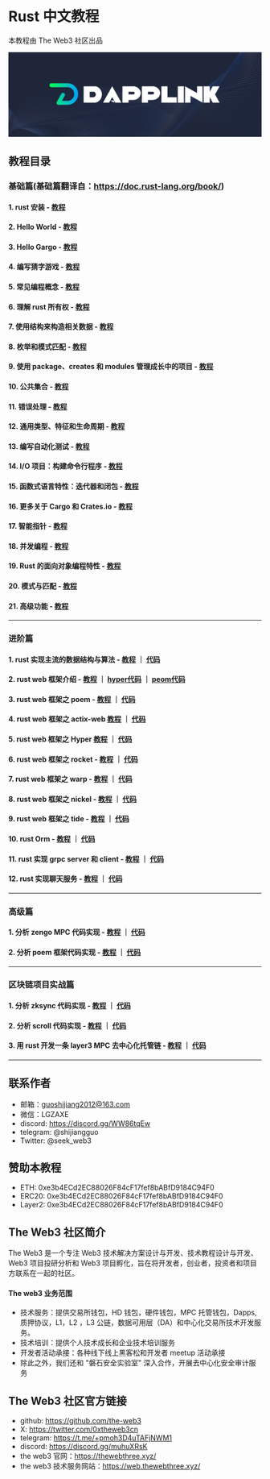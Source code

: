 # Rust 中文教程

本教程由 The Web3 社区出品

[![DappLink](https://raw.githubusercontent.com/eniac-x-labs/.github/main/profile/dapplink.jpeg)](https://www.dapplink.xyz/zh)


## 教程目录

### 基础篇(基础篇翻译自：https://doc.rust-lang.org/book/)

#### 1. rust 安装 - [教程](https://github.com/0xchaineye/chaineye-rust/blob/main/01-rust-install/readme.md)
#### 2. Hello World - [教程](https://github.com/0xchaineye/chaineye-rust/blob/main/02-hello-world/readme.md)
#### 3. Hello Gargo  -  [教程](https://github.com/0xchaineye/chaineye-rust/blob/main/03-hello-cargo/readme.md)
#### 4. 编写猜字游戏  - [教程](https://github.com/0xchaineye/chaineye-rust/tree/main/04-guess-game#readme)
#### 5. 常见编程概念  - [教程](https://github.com/0xchaineye/chaineye-rust/tree/main/05-program-concept#readme)
#### 6. 理解 rust 所有权  -  [教程](https://github.com/0xchaineye/chaineye-rust/blob/main/06-rust-owner/readme.md)
#### 7. 使用结构来构造相关数据  -  [教程](https://github.com/0xchaineye/chaineye-rust/tree/main/07-rust-struct-type#readme)
#### 8. 枚举和模式匹配  - [教程](https://github.com/0xchaineye/chaineye-rust/tree/main/08-rust-enum-mode#readme)
#### 9. 使用 package、creates 和 modules 管理成长中的项目  - [教程](https://github.com/0xchaineye/chaineye-rust/blob/main/09-package-project/readme.md)
#### 10. 公共集合  - [教程](https://github.com/0xchaineye/chaineye-rust/blob/main/10-common-sets/readme.md)
#### 11. 错误处理  - [教程](https://github.com/0xchaineye/chaineye-rust/blob/main/11-error/readme.md)
#### 12. 通用类型、特征和生命周期  - [教程](https://github.com/0xchaineye/chaineye-rust/blob/main/12-life-cycle/readme.md)
#### 13. 编写自动化测试  - [教程]()
#### 14. I/O 项目：构建命令行程序  - [教程]()
#### 15. 函数式语言特性：迭代器和闭包  - [教程]()
#### 16. 更多关于 Cargo 和 Crates.io  - [教程]()
#### 17. 智能指针 - [教程]()
#### 18. 并发编程 - [教程]()
#### 19. Rust 的面向对象编程特性 - [教程]()
#### 20. 模式与匹配 - [教程]()
#### 21. 高级功能 - [教程]()

------------------------------------------------------------------------------------------------------------------------------

### 进阶篇

#### 1. rust 实现主流的数据结构与算法  - [教程](https://github.com/0xchaineye/chaineye-rust/blob/main/advanced-01-algorithms-datastructures/readme.md) ｜ [代码]()
#### 2. rust web 框架介绍  - [教程](https://github.com/0xchaineye/chaineye-rust/blob/main/advanced-02-web/readme.md) ｜ [hyper代码](https://github.com/0xchaineye/chaineye-rust/tree/main/advanced-02-web/code/hyper-server) ｜ [peom代码](https://github.com/0xchaineye/chaineye-rust/tree/main/advanced-02-web/code/poem-demo)
#### 3. rust web 框架之 poem - [教程](https://github.com/0xchaineye/chaineye-rust/blob/main/advanced-03-poem/readme.md) ｜ [代码]()  
#### 4. rust web 框架之 actix-web [教程](https://github.com/0xchaineye/chaineye-rust/tree/main/advanced-04-actix-web#readme) ｜ [代码]()
#### 5. rust web 框架之 Hyper [教程](https://github.com/0xchaineye/chaineye-rust/blob/main/advanced-05-hyper/readme.md) ｜ [代码]()
#### 6. rust web 框架之 rocket  - [教程](https://github.com/0xchaineye/chaineye-rust/tree/main/advanced-06-rocket#readme) ｜ [代码]()
#### 7. rust web 框架之 warp  - [教程]() ｜ [代码]()
#### 8. rust web 框架之 nickel  - [教程]() ｜ [代码]()
#### 9. rust web 框架之 tide  - [教程]() ｜ [代码]()
#### 10. rust Orm -  [教程]() ｜ [代码]()
#### 11. rust 实现 grpc server 和 client  -  [教程]() ｜ [代码]()
#### 12. rust 实现聊天服务  - [教程]() ｜ [代码]()

------------------------------------------------------------------------------------------------------------------------------


### 高级篇

#### 1. 分析 zengo MPC 代码实现  -  [教程]() ｜ [代码]()
#### 2. 分析 poem 框架代码实现  -  [教程]() ｜ [代码]()

------------------------------------------------------------------------------------------------------------------------------

### 区块链项目实战篇

#### 1. 分析 zksync 代码实现  - [教程]() ｜ [代码]()
#### 2. 分析 scroll 代码实现  - [教程]() ｜ [代码]()
#### 3. 用 rust 开发一条 layer3 MPC 去中心化托管链  -  [教程]() ｜ [代码]()


------------------------------------------------------------------------------------------------------------------------------

## 联系作者

- 邮箱：guoshijiang2012@163.com
- 微信：LGZAXE
- discord: https://discord.gg/WW86tqEw
- telegram: @shijiangguo
- Twitter: @seek_web3

## 赞助本教程

- ETH: 0xe3b4ECd2EC88026F84cF17fef8bABfD9184C94F0
- ERC20: 0xe3b4ECd2EC88026F84cF17fef8bABfD9184C94F0
- Layer2: 0xe3b4ECd2EC88026F84cF17fef8bABfD9184C94F0

## The Web3 社区简介
The Web3 是一个专注 Web3 技术解决方案设计与开发、技术教程设计与开发、Web3 项目投研分析和 Web3 项目孵化，旨在将开发者，创业者，投资者和项目方联系在一起的社区。

#### The web3 业务范围

- 技术服务：提供交易所钱包，HD 钱包，硬件钱包，MPC 托管钱包，Dapps,  质押协议，L1，L2 ，L3 公链，数据可用层（DA）和中心化交易所技术开发服务。
- 技术培训：提供个人技术成长和企业技术培训服务
- 开发者活动承接：各种线下线上黑客松和开发者 meetup 活动承接
- 除此之外，我们还和 "磐石安全实验室" 深入合作，开展去中心化安全审计服务
  
## The Web3 社区官方链接
- github: https://github.com/the-web3
- X: https://twitter.com/0xtheweb3cn
- telegram: https://t.me/+pmoh3D4uTAFjNWM1
- discord:  https://discord.gg/muhuXRsK
- the web3 官网：https://thewebthree.xyz/
- the web3 技术服务网站：https://web.thewebthree.xyz/


